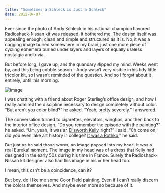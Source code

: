 ```yaml
---
title: "Sometimes a Schleck is Just a Schleck"
date: 2012-04-07
---
```


Ever since the photo of Andy Schleck in his national champion flavored Radioshack-Nissan kit was released, it bothered me. The design itself was appealing enough, clean and simple and structured as it is. No, it was a nagging image buried somewhere in my brain, just one more piece of cycling ephemera buried under layers and layers of equally useless nostalgia and trivia.

But before long, I gave up, and the quandary slipped my mind. Weeks went by, and this being cobble season - Andy wasn’t very visible in his tidy little tricolor kit, so I wasn’t reminded of the question. And so I forgot about it entirely, until this morning.

![image](https://33.media.tumblr.com/437f9e192c1a886f90edafbd5d08c8cc/tumblr_inline_nl9slsEKpq1tp5evn.jpg)

I was chatting with a friend about Roger Sterling’s office design, and how I really admired the discipline necessary to design completely without color. “But aren’t you color blind?” he asked. “Yeah, pretty severely.” I answered.

The conversation turned to cigarettes, elevators, wingtips, and then back to the interior office design. “Do you remember the episode with the painting?” he asked. “Um, yeah, it was an [Ellsworth Kelly](http://www.moma.org/collection/artist.php?artist_id=3048), right?” I said. “Oh come on, did you even take art history in college? [It was a Rothko](http://www.youtube.com/watch?v=CrxxmuspoJM),” he said.

But just as he said those words, an image popped into my head. It was a real Eureka! moment. The image in my head was of a dress that Kelly had designed in the early 50s during his time in France. Surely the Radioshack-Nissan kit designer also had this image in his or her head too.

I mean, this can’t be a coincidence, can it?

But boy, do I like me some Color Field painting. Even if I can’t really discern the colors themselves. And maybe even more so because of it.
